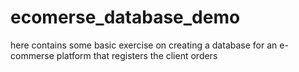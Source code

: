 # ecomerse_database_demo
here contains some  basic exercise on creating a database for an e-commerse platform that registers the client orders

